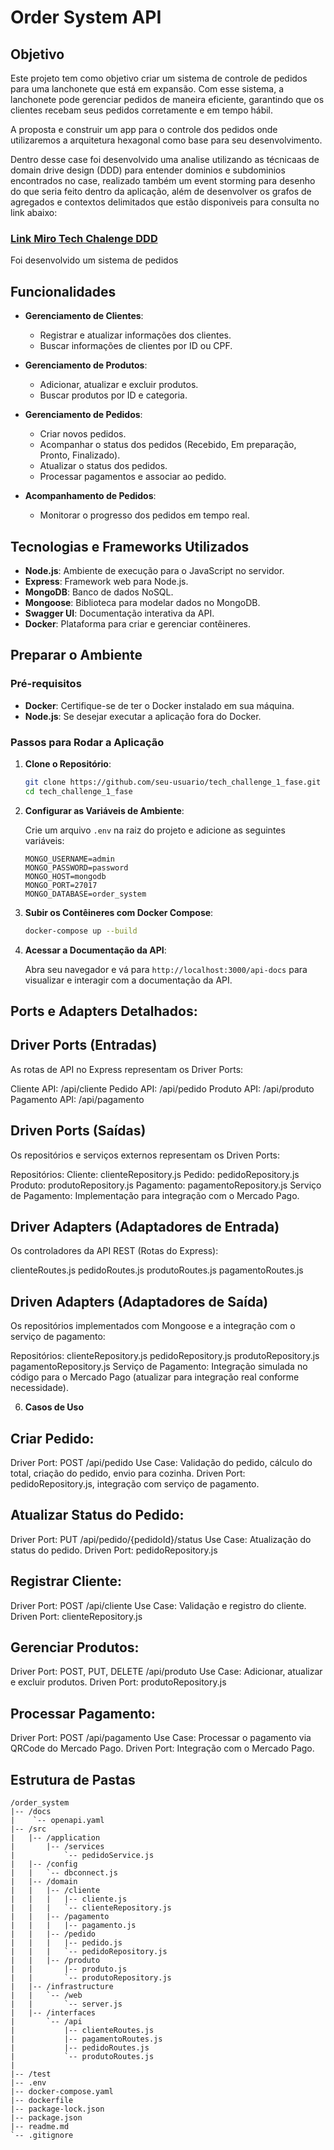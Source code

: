 # Order System API

## Objetivo

Este projeto tem como objetivo criar um sistema de controle de pedidos para uma lanchonete que está em expansão. Com esse sistema, a lanchonete pode gerenciar pedidos de maneira eficiente, garantindo que os clientes recebam seus pedidos corretamente e em tempo hábil. 

A proposta e construir um app para o controle dos pedidos onde utilizaremos a arquitetura hexagonal como base para seu desenvolvimento.

Dentro desse case foi desenvolvido uma analise utilizando as técnicaas de domain drive design (DDD) para entender dominios e subdominios encontrados no case, realizado também um event storming para desenho do que seria feito dentro da aplicação, além de desenvolver os grafos de agregados e contextos delimitados que estão disponiveis para consulta no link abaixo:

### [Link Miro Tech Chalenge DDD](https://miro.com/app/board/uXjVKR4zMmM=/)

Foi desenvolvido um sistema de pedidos 

## Funcionalidades

- **Gerenciamento de Clientes**:
  - Registrar e atualizar informações dos clientes.
  - Buscar informações de clientes por ID ou CPF.

- **Gerenciamento de Produtos**:
  - Adicionar, atualizar e excluir produtos.
  - Buscar produtos por ID e categoria.

- **Gerenciamento de Pedidos**:
  - Criar novos pedidos.
  - Acompanhar o status dos pedidos (Recebido, Em preparação, Pronto, Finalizado).
  - Atualizar o status dos pedidos.
  - Processar pagamentos e associar ao pedido.

- **Acompanhamento de Pedidos**:
  - Monitorar o progresso dos pedidos em tempo real.

## Tecnologias e Frameworks Utilizados

- **Node.js**: Ambiente de execução para o JavaScript no servidor.
- **Express**: Framework web para Node.js.
- **MongoDB**: Banco de dados NoSQL.
- **Mongoose**: Biblioteca para modelar dados no MongoDB.
- **Swagger UI**: Documentação interativa da API.
- **Docker**: Plataforma para criar e gerenciar contêineres.

## Preparar o Ambiente

### Pré-requisitos

- **Docker**: Certifique-se de ter o Docker instalado em sua máquina.
- **Node.js**: Se desejar executar a aplicação fora do Docker.

### Passos para Rodar a Aplicação

1. **Clone o Repositório**:

    ```sh
    git clone https://github.com/seu-usuario/tech_challenge_1_fase.git
    cd tech_challenge_1_fase
    ```

2. **Configurar as Variáveis de Ambiente**:

    Crie um arquivo `.env` na raiz do projeto e adicione as seguintes variáveis:

    ```env
    MONGO_USERNAME=admin
    MONGO_PASSWORD=password
    MONGO_HOST=mongodb
    MONGO_PORT=27017
    MONGO_DATABASE=order_system
    ```

3. **Subir os Contêineres com Docker Compose**:

    ```sh
    docker-compose up --build
    ```

4. **Acessar a Documentação da API**:

    Abra seu navegador e vá para `http://localhost:3000/api-docs` para visualizar e interagir com a documentação da API.

## Ports e Adapters Detalhados:

## Driver Ports (Entradas)
As rotas de API no Express representam os Driver Ports:

Cliente API: /api/cliente
Pedido API: /api/pedido
Produto API: /api/produto
Pagamento API: /api/pagamento

## Driven Ports (Saídas)
Os repositórios e serviços externos representam os Driven Ports:

Repositórios:
Cliente: clienteRepository.js
Pedido: pedidoRepository.js
Produto: produtoRepository.js
Pagamento: pagamentoRepository.js
Serviço de Pagamento:
Implementação para integração com o Mercado Pago.

## Driver Adapters (Adaptadores de Entrada)
Os controladores da API REST (Rotas do Express):

clienteRoutes.js
pedidoRoutes.js
produtoRoutes.js
pagamentoRoutes.js

## Driven Adapters (Adaptadores de Saída)
Os repositórios implementados com Mongoose e a integração com o serviço de pagamento:

Repositórios:
clienteRepository.js
pedidoRepository.js
produtoRepository.js
pagamentoRepository.js
Serviço de Pagamento:
Integração simulada no código para o Mercado Pago (atualizar para integração real conforme necessidade).

6. **Casos de Uso**

## Criar Pedido:

Driver Port: POST /api/pedido
Use Case: Validação do pedido, cálculo do total, criação do pedido, envio para cozinha.
Driven Port: pedidoRepository.js, integração com serviço de pagamento.

## Atualizar Status do Pedido:

Driver Port: PUT /api/pedido/{pedidoId}/status
Use Case: Atualização do status do pedido.
Driven Port: pedidoRepository.js

## Registrar Cliente:

Driver Port: POST /api/cliente
Use Case: Validação e registro do cliente.
Driven Port: clienteRepository.js

## Gerenciar Produtos:

Driver Port: POST, PUT, DELETE /api/produto
Use Case: Adicionar, atualizar e excluir produtos.
Driven Port: produtoRepository.js

## Processar Pagamento:

Driver Port: POST /api/pagamento
Use Case: Processar o pagamento via QRCode do Mercado Pago.
Driven Port: Integração com o Mercado Pago.

## Estrutura de Pastas

```plaintext
/order_system
|-- /docs
|    `-- openapi.yaml
|-- /src
|   |-- /application
|       |-- /services
|           `-- pedidoService.js
|   |-- /config
|   |   `-- dbconnect.js
|   |-- /domain
|   |   |-- /cliente
|   |   |   |-- cliente.js
|   |   |   `-- clienteRepository.js
|   |   |-- /pagamento
|   |   |   |-- pagamento.js
|   |   |-- /pedido
|   |   |   |-- pedido.js
|   |   |   `-- pedidoRepository.js
|   |   |-- /produto
|   |       |-- produto.js
|   |       `-- produtoRepository.js
|   |-- /infrastructure
|   |   `-- /web
|   |       `-- server.js
|   |-- /interfaces
|       `-- /api
|           |-- clienteRoutes.js
|           |-- pagamentoRoutes.js
|           |-- pedidoRoutes.js
|           `-- produtoRoutes.js
|
|-- /test
|-- .env
|-- docker-compose.yaml
|-- dockerfile
|-- package-lock.json
|-- package.json
|-- readme.md
`-- .gitignore